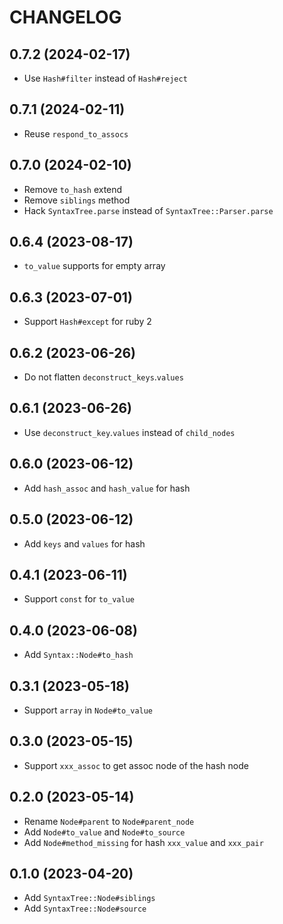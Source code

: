 # CHANGELOG

## 0.7.2 (2024-02-17)

* Use `Hash#filter` instead of `Hash#reject`

## 0.7.1 (2024-02-11)

* Reuse `respond_to_assocs`

## 0.7.0 (2024-02-10)

* Remove `to_hash` extend
* Remove `siblings` method
* Hack `SyntaxTree.parse` instead of `SyntaxTree::Parser.parse`

## 0.6.4 (2023-08-17)

* `to_value` supports for empty array

## 0.6.3 (2023-07-01)

* Support `Hash#except` for ruby 2

## 0.6.2 (2023-06-26)

* Do not flatten `deconstruct_keys`.`values`

## 0.6.1 (2023-06-26)

* Use `deconstruct_key`.`values` instead of `child_nodes`

## 0.6.0 (2023-06-12)

* Add `hash_assoc` and `hash_value` for hash

## 0.5.0 (2023-06-12)

* Add `keys` and `values` for hash

## 0.4.1 (2023-06-11)

* Support `const` for `to_value`

## 0.4.0 (2023-06-08)

* Add `Syntax::Node#to_hash`

## 0.3.1 (2023-05-18)

* Support `array` in `Node#to_value`

## 0.3.0 (2023-05-15)

* Support `xxx_assoc` to get assoc node of the hash node

## 0.2.0 (2023-05-14)

* Rename `Node#parent` to `Node#parent_node`
* Add `Node#to_value` and `Node#to_source`
* Add `Node#method_missing` for hash `xxx_value` and `xxx_pair`

## 0.1.0 (2023-04-20)

* Add `SyntaxTree::Node#siblings`
* Add `SyntaxTree::Node#source`
